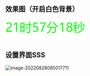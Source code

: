 ## 效果图（开启白色背景）

![效果图](.\效果图.png)

## 设置界面SSS

![image-20220828085017711](C:\Users\gkhcsc\AppData\Roaming\Typora\typora-user-images\image-20220828085017711.png)
